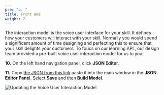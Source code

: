 ```yaml
---
pre: "b. "
title: Front end
weight: 2
---
```


The interaction model is the voice user interface for your skill. It
defines how your customers will interact with your skill. Normally you
would spend a significant amount of time designing and perfecting this
to ensure that your skill delights your customers. To foucs on our
learning APL, our design team provided a pre-built voice user
interaction model for us to you.

**10.** On the left hand navigation panel, click **JSON Editor**.

**11.** Copy [the JSON from this link](https://raw.githubusercontent.com/akersh-s/sample-skill-nodejs-sauce-boss/master/models/en-US.json) paste it into the main window in
the **JSON Editor Panel**. Select **Save** and then **Build Model**.

![Updating the Voice User Interaction
Model](/images/a0-e09_10_paste-model.gif)
